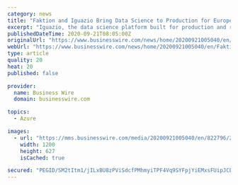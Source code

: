 ```yaml
---
category: news
title: "Faktion and Iguazio Bring Data Science to Production for European Smart Mobility Customers on Azure Cloud"
excerpt: "Iguazio, the data science platform built for production and real-time machine learning applications, today announced a strategic partnership with Fakt"
publishedDateTime: 2020-09-21T08:05:00Z
originalUrl: "https://www.businesswire.com/news/home/20200921005040/en/Faktion-and-Iguazio-Bring-Data-Science-to-Production-for-European-Smart-Mobility-Customers-on-Azure-Cloud"
webUrl: "https://www.businesswire.com/news/home/20200921005040/en/Faktion-and-Iguazio-Bring-Data-Science-to-Production-for-European-Smart-Mobility-Customers-on-Azure-Cloud"
type: article
quality: 20
heat: 20
published: false

provider:
  name: Business Wire
  domain: businesswire.com

topics:
  - Azure

images:
  - url: "https://mms.businesswire.com/media/20200921005040/en/822796/23/logo+social.jpg"
    width: 1200
    height: 627
    isCached: true

secured: "PEGID/SM2tItm1/jILxBU8zPViSdcfPMhmyiTPF4Vq9SYFpjYiEMxsFUipJCExZaMgyQ9bTsw4zhIym6+Ihmzw494bhJXozIeGP67NSA3HTJWtajM73aBxhag8DPRjpuGzhy+KQhWW2i7GIac3+0WIrJGqqYOfQFEUQk82b551JijClcxUqHBfzpFlMGJdf15vWjW41/TaULH/GrY9MBRzC7UPx5qDyqXp18zg9g+YO4L0w8bnu7ccCb+8JkGpA7KtqRsdSILzpW7T6q3EOk3EEU+JiJUpCp5PbfUqrELMODQYgUivMcwvyRNd+W/OYopUR3guvRgXA4hf8buxjENu0VVkdZ7wQy4eR0DtMWflE=;SzxQABdNHpjyABoVnTaFzQ=="
---
```


